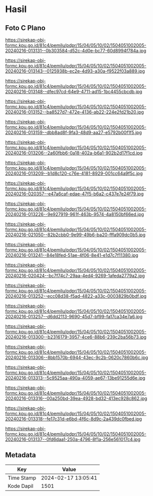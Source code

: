 # Hasil

## Foto C Plano

https://sirekap-obj-formc.kpu.go.id/81c4/pemilu/pdpr/15/04/05/10/02/1504051002005-20240216-013131--0b303584-d52c-4d0e-bc77-60d8994f784a.jpg

https://sirekap-obj-formc.kpu.go.id/81c4/pemilu/pdpr/15/04/05/10/02/1504051002005-20240216-013143--0125938b-ec2e-4d93-a30a-f9522f03a889.jpg

https://sirekap-obj-formc.kpu.go.id/81c4/pemilu/pdpr/15/04/05/10/02/1504051002005-20240216-013148--dfec97cd-64e9-4711-ad15-1bc4455cbcdb.jpg

https://sirekap-obj-formc.kpu.go.id/81c4/pemilu/pdpr/15/04/05/10/02/1504051002005-20240216-013152--ba8527d7-472e-4136-ab22-224e2fd21b20.jpg

https://sirekap-obj-formc.kpu.go.id/81c4/pemilu/pdpr/15/04/05/10/02/1504051002005-20240216-013159--dbb8ad8f-9fa3-48d9-aa27-e5792b00f1f5.jpg

https://sirekap-obj-formc.kpu.go.id/81c4/pemilu/pdpr/15/04/05/10/02/1504051002005-20240216-013206--2a60fbb6-0a18-402a-b6a1-902b2d17f1cd.jpg

https://sirekap-obj-formc.kpu.go.id/81c4/pemilu/pdpr/15/04/05/10/02/1504051002005-20240216-013209--b1d8c120-c76e-4181-8929-001cc64a9f5c.jpg

https://sirekap-obj-formc.kpu.go.id/81c4/pemilu/pdpr/15/04/05/10/02/1504051002005-20240216-020357--e47a6caf-edae-47f5-b6a2-c437e7e24f79.jpg

https://sirekap-obj-formc.kpu.go.id/81c4/pemilu/pdpr/15/04/05/10/02/1504051002005-20240216-013226--9e927919-961f-463b-9574-4a8150bf66ed.jpg

https://sirekap-obj-formc.kpu.go.id/81c4/pemilu/pdpr/15/04/05/10/02/1504051002005-20240216-021050--82b2cbb0-9e99-49b6-ba20-fffa909dc0b5.jpg

https://sirekap-obj-formc.kpu.go.id/81c4/pemilu/pdpr/15/04/05/10/02/1504051002005-20240216-013241--84e18fed-51ae-4f06-8e41-e1d7c7f11380.jpg

https://sirekap-obj-formc.kpu.go.id/81c4/pemilu/pdpr/15/04/05/10/02/1504051002005-20240216-020424--bc7f74c7-29aa-4ed4-9269-1afeda2779a2.jpg

https://sirekap-obj-formc.kpu.go.id/81c4/pemilu/pdpr/15/04/05/10/02/1504051002005-20240216-013252--ecc08d38-f5ad-4822-a33c-0003829b0bdf.jpg

https://sirekap-obj-formc.kpu.go.id/81c4/pemilu/pdpr/15/04/05/10/02/1504051002005-20240216-013257--d6dd2113-9690-45d7-bf99-fa17ca34e7a6.jpg

https://sirekap-obj-formc.kpu.go.id/81c4/pemilu/pdpr/15/04/05/10/02/1504051002005-20240216-013300--b2316179-3957-4ce6-88b6-239c2ba56b73.jpg

https://sirekap-obj-formc.kpu.go.id/81c4/pemilu/pdpr/15/04/05/10/02/1504051002005-20240216-013306--8bb1570b-6944-43ec-9c2b-0620c7860b6c.jpg

https://sirekap-obj-formc.kpu.go.id/81c4/pemilu/pdpr/15/04/05/10/02/1504051002005-20240216-013313--5c9525aa-490a-4059-ae67-13be91255d6e.jpg

https://sirekap-obj-formc.kpu.go.id/81c4/pemilu/pdpr/15/04/05/10/02/1504051002005-20240216-013316--00a250bd-39ea-4928-bd32-413ec928c862.jpg

https://sirekap-obj-formc.kpu.go.id/81c4/pemilu/pdpr/15/04/05/10/02/1504051002005-20240216-013318--fe17c31d-e6bd-4f6c-8d9c-2a439dc0fbed.jpg

https://sirekap-obj-formc.kpu.go.id/81c4/pemilu/pdpr/15/04/05/10/02/1504051002005-20240216-013137--0fd6daa1-250a-4796-8f1a-256e561017c4.jpg


## Metadata

| Key        | Value               |
| ---------- | ------------------- |
| Time Stamp | 2024-02-17 13:05:41 |
| Kode Dapil | 1501                |




